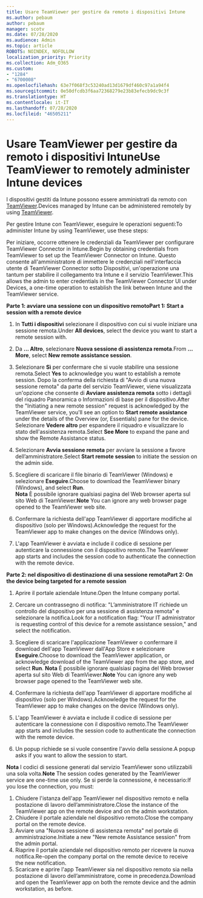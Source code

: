 ```yaml
---
title: Usare TeamViewer per gestire da remoto i dispositivi Intune
ms.author: pebaum
author: pebaum
manager: scotv
ms.date: 07/28/2020
ms.audience: Admin
ms.topic: article
ROBOTS: NOINDEX, NOFOLLOW
localization_priority: Priority
ms.collection: Adm_O365
ms.custom:
- "1284"
- "6700008"
ms.openlocfilehash: 63e7f068f3c53240ad13d1679df460c97a1a94f4
ms.sourcegitcommit: 0e50dfcdb3f6aa72368279e23b83efecb9dc9c3f
ms.translationtype: HT
ms.contentlocale: it-IT
ms.lasthandoff: 07/28/2020
ms.locfileid: "46505211"
---
```

# <a name="use-teamviewer-to-remotely-administer-intune-devices"></a><span data-ttu-id="d214d-102">Usare TeamViewer per gestire da remoto i dispositivi Intune</span><span class="sxs-lookup"><span data-stu-id="d214d-102">Use TeamViewer to remotely administer Intune devices</span></span>

<span data-ttu-id="d214d-103">I dispositivi gestiti da Intune possono essere amministrati da remoto con [TeamViewer](https://www.teamviewer.com/).</span><span class="sxs-lookup"><span data-stu-id="d214d-103">Devices managed by Intune can be administered remotely by using [TeamViewer](https://www.teamviewer.com/).</span></span>

<span data-ttu-id="d214d-104">Per gestire Intune con TeamViewer, eseguire le operazioni seguenti:</span><span class="sxs-lookup"><span data-stu-id="d214d-104">To administer Intune by using TeamViewer, use these steps:</span></span> 

<span data-ttu-id="d214d-105">Per iniziare, occorre ottenere le credenziali da TeamViewer per configurare TeamViewer Connector in Intune.</span><span class="sxs-lookup"><span data-stu-id="d214d-105">Begin by obtaining credentials from TeamViewer to set up the TeamViewer Connector on Intune.</span></span> <span data-ttu-id="d214d-106">Questo consente all'amministratore di immettere le credenziali nell'interfaccia utente di TeamViewer Connector sotto Dispositivi, un'operazione una tantum per stabilire il collegamento tra Intune e il servizio TeamViewer.</span><span class="sxs-lookup"><span data-stu-id="d214d-106">This allows the admin to enter credentials in the TeamViewer Connector UI under Devices, a one-time operation to establish the link between Intune and the TeamViewer service.</span></span>

<span data-ttu-id="d214d-107">**Parte 1: avviare una sessione con un dispositivo remoto**</span><span class="sxs-lookup"><span data-stu-id="d214d-107">**Part 1: Start a session with a remote device**</span></span>

1. <span data-ttu-id="d214d-108">In **Tutti i dispositivi** selezionare il dispositivo con cui si vuole iniziare una sessione remota.</span><span class="sxs-lookup"><span data-stu-id="d214d-108">Under **All devices**, select the device you want to start a remote session with.</span></span>
2. <span data-ttu-id="d214d-109">Da **... Altro**, selezionare **Nuova sessione di assistenza remota**.</span><span class="sxs-lookup"><span data-stu-id="d214d-109">From  **…More**, select **New remote assistance session**.</span></span>
3. <span data-ttu-id="d214d-110">Selezionare **Sì** per confermare che si vuole stabilire una sessione remota.</span><span class="sxs-lookup"><span data-stu-id="d214d-110">Select **Yes** to acknowledge you want to establish a remote session.</span></span>
    <span data-ttu-id="d214d-111">Dopo la conferma della richiesta di "Avvio di una nuova sessione remota" da parte del servizio TeamViewer, viene visualizzata un'opzione che consente di **Avviare assistenza remota** sotto i dettagli del riquadro Panoramica o Informazioni di base per il dispositivo.</span><span class="sxs-lookup"><span data-stu-id="d214d-111">After the "Initiating a new remote session" request is acknowledged by the TeamViewer service, you'll see an option to **Start remote assistance** under the details of the Overview (or, Essentials) pane for the device.</span></span> <span data-ttu-id="d214d-112">Selezionare **Vedere altro** per espandere il riquadro e visualizzare lo stato dell'assistenza remota.</span><span class="sxs-lookup"><span data-stu-id="d214d-112">Select **See More** to expand the pane and show the Remote Assistance status.</span></span>
4. <span data-ttu-id="d214d-113">Selezionare **Avvia sessione remota** per avviare la sessione a favore dell’amministratore.</span><span class="sxs-lookup"><span data-stu-id="d214d-113">Select **Start remote session** to initiate the session on the admin side.</span></span>
5. <span data-ttu-id="d214d-114">Scegliere di scaricare il file binario di TeamViewer (Windows) e selezionare **Eseguire**.</span><span class="sxs-lookup"><span data-stu-id="d214d-114">Choose to download the TeamViewer binary (Windows), and select **Run**.</span></span><br/>
    <span data-ttu-id="d214d-115">**Nota** È possibile ignorare qualsiasi pagina del Web browser aperta sul sito Web di TeamViewer.</span><span class="sxs-lookup"><span data-stu-id="d214d-115">**Note** You can ignore any web browser page opened to the TeamViewer web site.</span></span>

6. <span data-ttu-id="d214d-116">Confermare la richiesta dell'app TeamViewer di apportare modifiche al dispositivo (solo per Windows).</span><span class="sxs-lookup"><span data-stu-id="d214d-116">Acknowledge the request for the TeamViewer app to make changes on the device (Windows only).</span></span>
7. <span data-ttu-id="d214d-117">L'app TeamViewer è avviata e include il codice di sessione per autenticare la connessione con il dispositivo remoto.</span><span class="sxs-lookup"><span data-stu-id="d214d-117">The TeamViewer app starts and includes the session code to authenticate the connection with the remote device.</span></span>

<span data-ttu-id="d214d-118">**Parte 2: nel dispositivo di destinazione di una sessione remota**</span><span class="sxs-lookup"><span data-stu-id="d214d-118">**Part 2: On the device being targeted for a remote session**</span></span>

1. <span data-ttu-id="d214d-119">Aprire il portale aziendale Intune.</span><span class="sxs-lookup"><span data-stu-id="d214d-119">Open the Intune company portal.</span></span>
2. <span data-ttu-id="d214d-120">Cercare un contrassegno di notifica: "L’amministratore IT richiede un controllo del dispositivo per una sessione di assistenza remota" e selezionare la notifica.</span><span class="sxs-lookup"><span data-stu-id="d214d-120">Look for a notification flag: "Your IT administrator is requesting control of this device for a remote assistance session," and select the notification.</span></span>
3. <span data-ttu-id="d214d-121">Scegliere di scaricare l'applicazione TeamViewer o confermare il download dell'app TeamViewer dall'App Store e selezionare **Eseguire**.</span><span class="sxs-lookup"><span data-stu-id="d214d-121">Choose to download the TeamViewer application, or acknowledge download of the TeamViewer app from the app store, and select **Run**.</span></span>
    <span data-ttu-id="d214d-122">**Nota** È possibile ignorare qualsiasi pagina del Web browser aperta sul sito Web di TeamViewer.</span><span class="sxs-lookup"><span data-stu-id="d214d-122">**Note** You can ignore any web browser page opened to the TeamViewer web site.</span></span>

4. <span data-ttu-id="d214d-123">Confermare la richiesta dell'app TeamViewer di apportare modifiche al dispositivo (solo per Windows).</span><span class="sxs-lookup"><span data-stu-id="d214d-123">Acknowledge the request for the TeamViewer app to make changes on the device (Windows only).</span></span>
5. <span data-ttu-id="d214d-124">L'app TeamViewer è avviata e include il codice di sessione per autenticare la connessione con il dispositivo remoto.</span><span class="sxs-lookup"><span data-stu-id="d214d-124">The TeamViewer app starts and includes the session code to authenticate the connection with the remote device.</span></span>
6. <span data-ttu-id="d214d-125">Un popup richiede se si vuole consentire l'avvio della sessione.</span><span class="sxs-lookup"><span data-stu-id="d214d-125">A popup asks if you want to allow the session to start.</span></span>

<span data-ttu-id="d214d-126">**Nota** I codici di sessione generati dal servizio TeamViewer sono utilizzabili una sola volta.</span><span class="sxs-lookup"><span data-stu-id="d214d-126">**Note** The session codes generated by the TeamViewer service are one-time use only.</span></span> <span data-ttu-id="d214d-127">Se si perde la connessione, è necessario:</span><span class="sxs-lookup"><span data-stu-id="d214d-127">If you lose the connection, you must:</span></span>

1. <span data-ttu-id="d214d-128">Chiudere l'istanza dell'app TeamViewer nel dispositivo remoto e nella postazione di lavoro dell’amministratore.</span><span class="sxs-lookup"><span data-stu-id="d214d-128">Close the instance of the TeamViewer app on the remote device and on the admin workstation.</span></span>
2. <span data-ttu-id="d214d-129">Chiudere il portale aziendale nel dispositivo remoto.</span><span class="sxs-lookup"><span data-stu-id="d214d-129">Close the company portal on the remote device.</span></span>
3. <span data-ttu-id="d214d-130">Avviare una "Nuova sessione di assistenza remota" nel portale di amministrazione.</span><span class="sxs-lookup"><span data-stu-id="d214d-130">Initiate a new "New remote Assistance session" from the admin portal.</span></span>
4. <span data-ttu-id="d214d-131">Riaprire il portale aziendale nel dispositivo remoto per ricevere la nuova notifica.</span><span class="sxs-lookup"><span data-stu-id="d214d-131">Re-open the company portal on the remote device to receive the new notification.</span></span>
5. <span data-ttu-id="d214d-132">Scaricare e aprire l'app TeamViewer sia nel dispositivo remoto sia nella postazione di lavoro dell’amministratore, come in precedenza.</span><span class="sxs-lookup"><span data-stu-id="d214d-132">Download and open the TeamViewer app on both the remote device and the admin workstation, as before.</span></span>